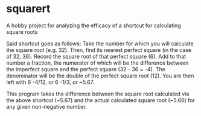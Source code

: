# squarert
A hobby project for analyzing the efficacy of a shortcut for calculating square roots

Said shortcut goes as follows:
Take the number for which you will calculate the square root (e.g. 32).
Then, find its nearest perfect square (in the case of 32, 36).
Record the square root of that perfect square (6).
Add to that number a fraction, the numerator of which will be the difference between the imperfect square and the perfect square (32 - 36 = -4). The denominator will be the double of the perfect square root (12). You are then left with 6 -4/12, or 6 -1/3, or ~5.67.

This program takes the difference between the square root calculated via the above shortcut (~5.67) and the actual calculated square root (~5.66) for any given non-negative number.
